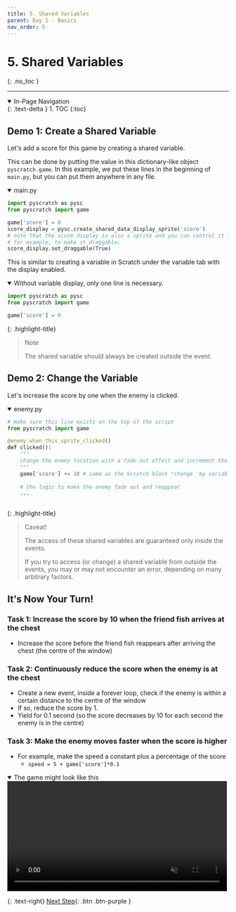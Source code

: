 ```yaml
---
title: 5. Shared Variables 
parent: Day 1 - Basics
nav_order: 5
---
```


# 5. Shared Variables
{: .no_toc }

---

<details open markdown="block">
  <summary>
    In-Page Navigation
  </summary>
  {: .text-delta }
1. TOC
{:toc}
</details>


## Demo 1: Create a Shared Variable  
Let's add a score for this game by creating a shared variable. 

This can be done by putting the value in this dictionary-like object `pyscratch.game`. In this example, we put these lines in the beginning of `main.py`, but you can put them anywhere in any file.  

<details open markdown="block">
  <summary>
    main.py
  </summary>

```python
import pyscratch as pysc
from pyscratch import game

game['score'] = 0
score_display = pysc.create_shared_data_display_sprite('score') 
# note that the score display is also a sprite and you can control it if you want. 
# for example, to make it draggable: 
score_display.set_draggable(True)
```
This is similar to creating a variable in Scratch under the variable tab with the display enabled. 
</details>


<details open markdown="block">
  <summary>
    Without variable display, only one line is necessary. 
  </summary>

```python
import pyscratch as pysc
from pyscratch import game

game['score'] = 0
```

</details>


{: .highlight-title}
>Note
>
>The shared variable should always be created outside the event. 


## Demo 2: Change the Variable
Let's increase the score by one when the enemy is clicked. 

<details open markdown="block">
  <summary>
    enemy.py
  </summary>

```python
# make sure this line exists on the top of the script
from pyscratch import game

@enemy.when_this_sprite_clicked()
def clicked():
    """
    change the enemy location with a fade out effect and increment the score
    """
    game['score'] += 10 # same as the Scratch block "change 'my variable' by 10"
    
    # the logic to make the enemy fade out and reappear
    ...
    
```

</details>

{: .highlight-title}
>Caveat!
>
>The access of these shared variables are guaranteed only inside the events. 
>
>If you try to access (or change) a shared variable from outside the events, you may or may not encounter an error, depending on many arbitrary factors. 


## It's Now Your Turn!
### Task 1: Increase the score by 10 when the friend fish arrives at the chest 
- Increase the score before the friend fish reappears after arriving the chest (the centre of the window)

### Task 2: Continuously reduce the score when the enemy is at the chest  
- Create a new event, inside a forever loop, check if the enemy is within a certain distance to the centre of the window
- If so, reduce the score by 1.
- Yield for 0.1 second (so the score decreases by 10 for each second the enemy is in the centre)

### Task 3: Make the enemy moves faster when the score is higher
- For example, make the speed a constant plus a percentage of the score
  - `speed = 5 + game['score']*0.1`


<details open markdown="block">
  <summary>
    The game might look like this
  </summary>

  <video autoplay loop muted playsinline style="max-width: 100%"  width="500">
    <source src="{{ site.cdn_url }}tut-day1/4-1.mp4" type="video/mp4">
    Your browser does not support the video tag.
    </video>    

</details>



{: .text-right}
[Next Step](./6-backdrop){: .btn .btn-purple }

